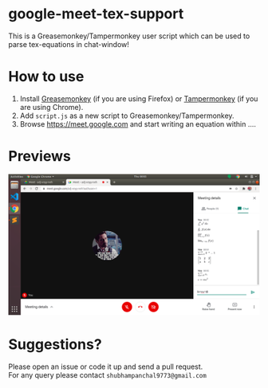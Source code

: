 # google-meet-tex-support
This is a Greasemonkey/Tampermonkey user script which can be used to parse tex-equations in chat-window!

# How to use  
1. Install [Greasemonkey](https://addons.mozilla.org/en-US/firefox/addon/greasemonkey/) (if you are using Firefox) or [Tampermonkey](https://chrome.google.com/webstore/detail/tampermonkey/dhdgffkkebhmkfjojejmpbldmpobfkfo?hl=en) (if you are using Chrome).
2. Add `script.js` as a new script to Greasemonkey/Tampermonkey.
3. Browse https://meet.google.com and start writing an equation within $...$.


# Previews
![preview1](./preview/preview1.png)  


# Suggestions?
Please open an issue or code it up and send a pull request.  
For any query please contact `shubhampanchal9773@gmail.com`  

